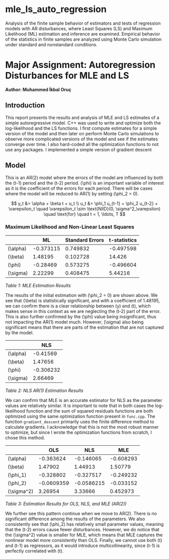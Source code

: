 # mle_ls_auto_regression
Analysis of the finite sample behavior of estimators and tests of regression models with AR disturbances, where Least Squares (LS) and Maximum Likelihood (ML) estimation and inference are examined. Empirical behavior of the statistics in finite samples are analyzed using Monte Carlo simulation under standard and nonstandard conditions.

# Major Assignment: Autoregression Disturbances for MLE and LS

**Author: Muhammed İkbal Oruç**

## Introduction

This report presents the results and analysis of MLE and LS estimates of a simple autoregressive model. C++ was used to write and optimize both the log-likelihood and the LS functions. I first compute estimates for a simple version of the model and then later on perform Monte Carlo simulations to observe more complicated versions of the model and see if the estimates converge over time. I also hard-coded all the optimization functions to not use any packages. I implemented a simple version of gradient descent 

## Model

This is an AR(2) model where the errors of the model are influenced by both the \(t-1\) period and the \(t-2\) period. \(\phi\) is an important variable of interest as it is the coefficient of the errors for each period. There will be cases where the model will be reduced to AR(1) by setting \(\phi_2 = 0\).

$$
    y_t &= \alpha + \beta t + u_t \\
    u_t &= \phi_1 u_{t-1} + \phi_2 u_{t-2} + \varepsilon_t \quad \varepsilon_t \sim \text{NIID}(0, \sigma^2_\varepsilon) \quad \text{for} \quad t = 1, \ldots, T
$$

### Maximum Likelihood and Non-Linear Least Squares

|              | ML        | Standard Errors | t-statistics |
|--------------|-----------|-----------------|--------------|
| \(\alpha\)   | -0.373115 | 0.749832        | -0.497598    |
| \(\beta\)    | 1.48195   | 0.102728        | 14.426       |
| \(\phi\)     | -0.28469  | 0.573275        | -0.496604    |
| \(\sigma\)   | 2.22299   | 0.408475        | 5.44216      |

*Table 1: MLE Estimation Results*

The results of the initial estimation with \(\phi_2 = 0\) are shown above. We see that \(\beta\) is statistically significant, and with a coefficient of 1.48195, we can confirm there is a clear relationship between \(y\) and \(t\), which makes sense in this context as we are neglecting the \(t-2\) part of the error. This is also further confirmed by the \(\phi\) value being insignificant, thus not impacting the AR(1) model much. However, \(\sigma\) also being significant means that there are parts of the estimation that are not captured by the model.

|              | NLS       |
|--------------|-----------|
| \(\alpha\)   | -0.41569  |
| \(\beta\)    | 1.47656   |
| \(\phi\)     | -0.306232 |
| \(\sigma\)   | 2.66469   |

*Table 2: NLS AR(1) Estimation Results*

We can confirm that MLE is an accurate estimator for NLS as the parameter values are relatively similar. It is important to note that in both cases the log-likelihood function and the sum of squared residuals functions are both optimized using the same optimization function present in `func.cpp`. The function `gradient_descent` primarily uses the finite difference method to calculate gradients. I acknowledge that this is not the most robust manner to optimize, but since I wrote the optimization functions from scratch, I chose this method.

|              | OLS       | NLS       | MLE       |
|--------------|-----------|-----------|-----------|
| \(\alpha\)   | -0.363624 | -0.146065 | -0.608293 |
| \(\beta\)    | 1.47902   | 1.44913   | 1.50779   |
| \(\phi_1\)   | -0.328802 | -0.327517 | -0.249232 |
| \(\phi_2\)   | -0.0609359| -0.0586215| -0.033152 |
| \(\sigma^2\) | 3.26954   | 3.33666   | 0.452973  |

*Table 3: Estimation Results for OLS, NLS, and MLE (AR(2))*

We further see this pattern continue when we move to AR(2). There is no significant difference among the results of the parameters. We also consistently see that \(\phi_2\) has relatively small parameter values, meaning that the \(t-2\) errors cause fewer disturbances. However, we do notice that the \(\sigma^2\) value is smaller for MLE, which means that MLE captures the nonlinear model more consistently than OLS. Finally, we cannot use both \(t\) and \(t-1\) as regressors, as it would introduce multicollinearity, since \(t-1\) is perfectly correlated with \(t\).


